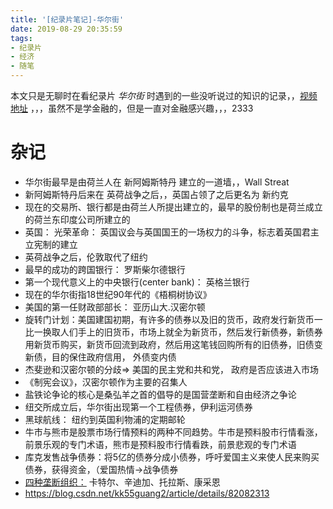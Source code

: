 ```yaml
---
title: '[纪录片笔记]-华尔街'
date: 2019-08-29 20:35:59
tags:
- 纪录片
- 经济
- 随笔
---
```


本文只是无聊时在看纪录片 *华尔街* 时遇到的一些没听说过的知识的记录，，[视频地址](https://www.bilibili.com/video/av13814927?) ，，，虽然不是学金融的，但是一直对金融感兴趣，，，2333

<!-- more -->

# 杂记

+ 华尔街最早是由荷兰人在 新阿姆斯特丹 建立的一道墙，，Wall Streat
+ 新阿姆斯特丹后来在 英荷战争之后，，英国占领了之后更名为 新约克
+ 现在的交易所、银行都是由荷兰人所提出建立的，最早的股份制也是荷兰成立的荷兰东印度公司所建立的
+ 英国： 光荣革命： 英国议会与英国国王的一场权力的斗争，标志着英国君主立宪制的建立
+ 英荷战争之后，伦敦取代了纽约
+ 最早的成功的跨国银行： 罗斯柴尔德银行
+ 第一个现代意义上的中央银行(center bank)： 英格兰银行
+ 现在的华尔街指18世纪90年代的《梧桐树协议》
+ 美国的第一任财政部部长： 亚历山大.汉密尔顿
+ 旋转门计划：美国建国初期，有许多的债券以及旧的货币，政府发行新货币一比一换取人们手上的旧货币，市场上就全为新货币，然后发行新债券，新债券用新货币购买，新货币回流到政府，然后用这笔钱回购所有的旧债券，旧债变新债，目的保住政府信用， 外债变内债
+ 杰斐逊和汉密尔顿的分歧=> 美国的民主党和共和党， 政府是否应该进入市场
+ 《制宪会议》，汉密尔顿作为主要的召集人
+ 盐铁论争论的核心是桑弘羊之首的倡导的是国营垄断和自由经济之争论
+ 纽交所成立后，华尔街出现第一个工程债券，伊利运河债券
+ 黑球航线： 纽约到英国利物浦的定期邮轮
+ 牛市与熊市是股票市场行情预料的两种不同趋势。牛市是预料股市行情看涨，前景乐观的专门术语，熊市是预料股市行情看跌，前景悲观的专门术语
+ 库克发售战争债券：将5亿的债券分成小债券，呼吁爱国主义来使人民来购买债券，获得资金，（爱国热情->战争债券
+ [四种垄断组织：](https://zhidao.baidu.com/question/1240393995521832699.html) 卡特尔、辛迪加、托拉斯、康采恩
+ https://blog.csdn.net/kk55guang2/article/details/82082313
